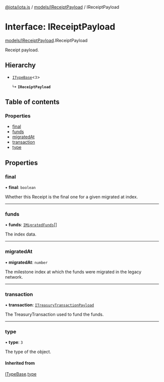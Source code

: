 [@iota/iota.js](../README.md) / [models/IReceiptPayload](../modules/models_ireceiptpayload.md) / IReceiptPayload

# Interface: IReceiptPayload

[models/IReceiptPayload](../modules/models_ireceiptpayload.md).IReceiptPayload

Receipt payload.

## Hierarchy

- [`ITypeBase`](models_itypebase.itypebase.md)<``3``\>

  ↳ **`IReceiptPayload`**

## Table of contents

### Properties

- [final](models_ireceiptpayload.ireceiptpayload.md#final)
- [funds](models_ireceiptpayload.ireceiptpayload.md#funds)
- [migratedAt](models_ireceiptpayload.ireceiptpayload.md#migratedat)
- [transaction](models_ireceiptpayload.ireceiptpayload.md#transaction)
- [type](models_ireceiptpayload.ireceiptpayload.md#type)

## Properties

### final

• **final**: `boolean`

Whether this Receipt is the final one for a given migrated at index.

___

### funds

• **funds**: [`IMigratedFunds`](models_imigratedfunds.imigratedfunds.md)[]

The index data.

___

### migratedAt

• **migratedAt**: `number`

The milestone index at which the funds were migrated in the legacy network.

___

### transaction

• **transaction**: [`ITreasuryTransactionPayload`](models_itreasurytransactionpayload.itreasurytransactionpayload.md)

The TreasuryTransaction used to fund the funds.

___

### type

• **type**: ``3``

The type of the object.

#### Inherited from

[ITypeBase](models_itypebase.itypebase.md).[type](models_itypebase.itypebase.md#type)
